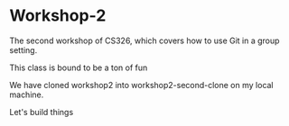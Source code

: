 # Workshop-2

The second workshop of CS326, which covers how to use Git in a group setting.

This class is bound to be a ton of fun

We have cloned workshop2 into workshop2-second-clone on my local machine.

Let's build things
